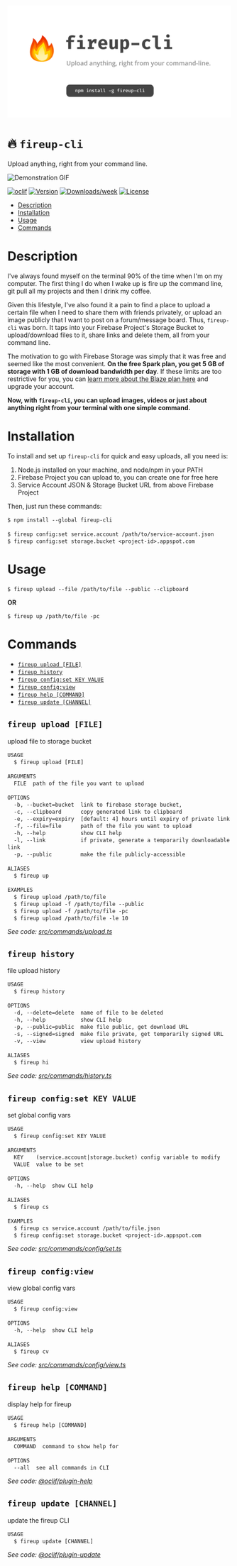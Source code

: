 ![Banner](./banner.png)

# 🔥 `fireup-cli`

Upload anything, right from your command line.

![Demonstration GIF](<https://storage.googleapis.com/download/storage/v1/b/fireup-cli.appspot.com/o/ezgif.com-video-to-gif%20(1).gif?generation=1586327306762896&alt=media>)

[![oclif](https://img.shields.io/badge/cli-oclif-brightgreen.svg)](https://oclif.io)
[![Version](https://img.shields.io/npm/v/fireup-cli.svg)](https://npmjs.org/package/fireup-cli)
[![Downloads/week](https://img.shields.io/npm/dw/fireup-cli.svg)](https://npmjs.org/package/fireup-cli)
[![License](https://img.shields.io/npm/l/fireup-cli.svg)](https://github.com/AmruthPillai/fireup-cli/blob/master/package.json)

- [Description](#description)
- [Installation](#installation)
- [Usage](#usage)
- [Commands](#commands)

# Description

I've always found myself on the terminal 90% of the time when I'm on my computer. The first thing I do when I wake up is fire up the command line, git pull all my projects and then I drink my coffee.

Given this lifestyle, I've also found it a pain to find a place to upload a certain file when I need to share them with friends privately, or upload an image publicly that I want to post on a forum/message board. Thus, `fireup-cli` was born. It taps into your Firebase Project's Storage Bucket to upload/download files to it, share links and delete them, all from your command line.

The motivation to go with Firebase Storage was simply that it was free and seemed like the most convenient. **On the free Spark plan, you get 5 GB of storage with 1 GB of download bandwidth per day**. If these limits are too restrictive for you, you can [learn more about the Blaze plan here](https://firebase.google.com/pricing#storage) and upgrade your account.

**Now, with `fireup-cli`, you can upload images, videos or just about anything right from your terminal with one simple command.**

# Installation

To install and set up `fireup-cli` for quick and easy uploads, all you need is:

1. Node.js installed on your machine, and node/npm in your PATH
2. Firebase Project you can upload to, you can create one for free here
3. Service Account JSON & Storage Bucket URL from above Firebase Project

Then, just run these commands:

```sh-session
$ npm install --global fireup-cli

$ fireup config:set service.account /path/to/service-account.json
$ fireup config:set storage.bucket <project-id>.appspot.com
```

# Usage

```sh-session
$ fireup upload --file /path/to/file --public --clipboard
```

**OR**

```sh-session
$ fireup up /path/to/file -pc
```

# Commands

- [`fireup upload [FILE]`](#fireup-upload-file)
- [`fireup history`](#fireup-history)
- [`fireup config:set KEY VALUE`](#fireup-configset-key-value)
- [`fireup config:view`](#fireup-configview)
- [`fireup help [COMMAND]`](#fireup-help-command)
- [`fireup update [CHANNEL]`](#fireup-update-channel)

## `fireup upload [FILE]`

upload file to storage bucket

```
USAGE
  $ fireup upload [FILE]

ARGUMENTS
  FILE  path of the file you want to upload

OPTIONS
  -b, --bucket=bucket  link to firebase storage bucket,
  -c, --clipboard      copy generated link to clipboard
  -e, --expiry=expiry  [default: 4] hours until expiry of private link
  -f, --file=file      path of the file you want to upload
  -h, --help           show CLI help
  -l, --link           if private, generate a temporarily downloadable link
  -p, --public         make the file publicly-accessible

ALIASES
  $ fireup up

EXAMPLES
  $ fireup upload /path/to/file
  $ fireup upload -f /path/to/file --public
  $ fireup upload -f /path/to/file -pc
  $ fireup upload /path/to/file -le 10
```

_See code: [src/commands/upload.ts](https://github.com/AmruthPillai/fireup-cli/blob/v0.0.4/src/commands/upload.ts)_

## `fireup history`

file upload history

```
USAGE
  $ fireup history

OPTIONS
  -d, --delete=delete  name of file to be deleted
  -h, --help           show CLI help
  -p, --public=public  make file public, get download URL
  -s, --signed=signed  make file private, get temporarily signed URL
  -v, --view           view upload history

ALIASES
  $ fireup hi
```

_See code: [src/commands/history.ts](https://github.com/AmruthPillai/fireup-cli/blob/v0.0.4/src/commands/history.ts)_

## `fireup config:set KEY VALUE`

set global config vars

```
USAGE
  $ fireup config:set KEY VALUE

ARGUMENTS
  KEY    (service.account|storage.bucket) config variable to modify
  VALUE  value to be set

OPTIONS
  -h, --help  show CLI help

ALIASES
  $ fireup cs

EXAMPLES
  $ fireup cs service.account /path/to/file.json
  $ fireup config:set storage.bucket <project-id>.appspot.com
```

_See code: [src/commands/config/set.ts](https://github.com/AmruthPillai/fireup-cli/blob/v0.0.4/src/commands/config/set.ts)_

## `fireup config:view`

view global config vars

```
USAGE
  $ fireup config:view

OPTIONS
  -h, --help  show CLI help

ALIASES
  $ fireup cv
```

_See code: [src/commands/config/view.ts](https://github.com/AmruthPillai/fireup-cli/blob/v0.0.4/src/commands/config/view.ts)_

## `fireup help [COMMAND]`

display help for fireup

```
USAGE
  $ fireup help [COMMAND]

ARGUMENTS
  COMMAND  command to show help for

OPTIONS
  --all  see all commands in CLI
```

_See code: [@oclif/plugin-help](https://github.com/oclif/plugin-help/blob/v2.2.3/src/commands/help.ts)_

## `fireup update [CHANNEL]`

update the fireup CLI

```
USAGE
  $ fireup update [CHANNEL]
```

_See code: [@oclif/plugin-update](https://github.com/oclif/plugin-update/blob/v1.3.9/src/commands/update.ts)_
